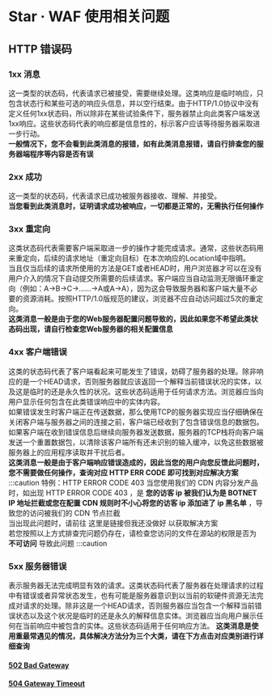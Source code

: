 # Star · WAF 使用相关问题

## HTTP 错误码

### 1xx 消息
这一类型的状态码，代表请求已被接受，需要继续处理。这类响应是临时响应，只包含状态行和某些可选的响应头信息，并以空行结束。由于HTTP/1.0协议中没有定义任何1xx状态码，所以除非在某些试验条件下，服务器禁止向此类客户端发送1xx响应。这些状态码代表的响应都是信息性的，标示客户应该等待服务器采取进一步行动。  
**一般情况下，您不会看到此类消息的报错，如有此类消息报错，请自行排查您的服务器端程序等内容是否有误**

### 2xx 成功
这一类型的状态码，代表请求已成功被服务器接收、理解、并接受。  
**当您看到此类消息时，证明请求成功被响应，一切都是正常的，无需执行任何操作**

### 3xx 重定向
这类状态码代表需要客户端采取进一步的操作才能完成请求。通常，这些状态码用来重定向，后续的请求地址（重定向目标）在本次响应的Location域中指明。  
当且仅当后续的请求所使用的方法是GET或者HEAD时，用户浏览器才可以在没有用户介入的情况下自动提交所需要的后续请求。客户端应当自动监测无限循环重定向（例如：A→B→C→……→A或A→A），因为这会导致服务器和客户端大量不必要的资源消耗。按照HTTP/1.0版规范的建议，浏览器不应自动访问超过5次的重定向。  
**这类消息一般是由于您的Web服务器配置问题导致的，因此如果您不希望此类状态码出现，请自行检查您Web服务器的相关配置信息**

### 4xx 客户端错误
这类的状态码代表了客户端看起来可能发生了错误，妨碍了服务器的处理。除非响应的是一个HEAD请求，否则服务器就应该返回一个解释当前错误状况的实体，以及这是临时的还是永久性的状况。这些状态码适用于任何请求方法。浏览器应当向用户显示任何包含在此类错误响应中的实体内容。  
如果错误发生时客户端正在传送数据，那么使用TCP的服务器实现应当仔细确保在关闭客户端与服务器之间的连接之前，客户端已经收到了包含错误信息的数据包。如果客户端在收到错误信息后继续向服务器发送数据，服务器的TCP栈将向客户端发送一个重置数据包，以清除该客户端所有还未识别的输入缓冲，以免这些数据被服务器上的应用程序读取并干扰后者。  
**这类消息一般是由于客户端响应错误造成的，因此当您的用户向您反馈此问题时，您不需要做任何操作，查询对应 HTTP ERR CODE 即可找到对应解决方案**
:::caution 特例：HTTP ERROR CODE 403
当您使用我们的 CDN 内容分发产品时，如出现 HTTP ERROR CODE 403 ，是 **您的访客 ip 被我们认为是 BOTNET IP 地址拦截或您在配置 CDN 规则时不小心将您的访客 ip 添加进了 ip 黑名单** ，导致您的访问被我们的 CDN 节点拦截  
当出现此问题时，请前往 这里是链接但我还没做好 以获取解决方案  
若您按照以上方式排查完问题仍存在，请检查您访问的文件在源站的权限是否为 **不可访问** 导致此问题
:::caution

### 5xx 服务器错误
表示服务器无法完成明显有效的请求。这类状态码代表了服务器在处理请求的过程中有错误或者异常状态发生，也有可能是服务器意识到以当前的软硬件资源无法完成对请求的处理。除非这是一个HEAD请求，否则服务器应当包含一个解释当前错误状态以及这个状况是临时的还是永久的解释信息实体。浏览器应当向用户展示任何在当前响应中被包含的实体。这些状态码适用于任何响应方法。
**这类消息是使用重最常遇见的情况，具体解决方法分为三个大类，请在下方点击对应类别进行详细查询**
#### [502 Bad Gateway](https://docs.lesun.cloud/docs/starwaf/httperr502)
#### [504 Gateway Timeout](https://docs.lesun.cloud/docs/starwaf/httperr504)

